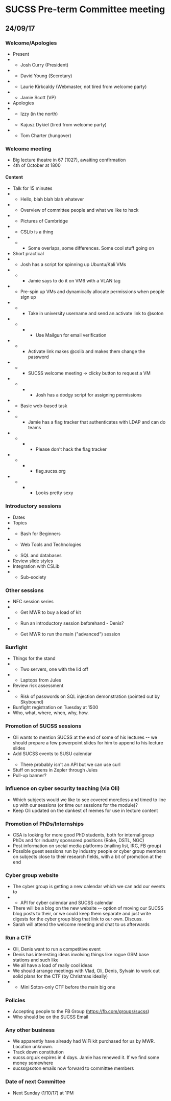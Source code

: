 # SUCSS Pre-term Committee meeting
## 24/09/17

### Welcome/Apologies
* Present
* * Josh Curry (President)
* * David Young (Secretary)
* * Laurie Kirkcaldy (Webmaster, not tired from welcome party)
* * Jamie Scott (VP)
* Apologies
* * Izzy (in the north)
* * Kajusz Dykiel (tired from welcome party)
* * Tom Charter (hungover)

### Welcome meeting
* Big lecture theatre in 67 (1027), awaiting confirmation
* 4th of October at 1800

#### Content
* Talk for 15 minutes
* * Hello, blah blah blah whatever
* * Overview of committee people and what we like to hack
* * Pictures of Cambridge
* * CSLib is a thing
* * * Some overlaps, some differences. Some cool stuff going on
* Short practical
* * Josh has a script for spinning up Ubuntu/Kali VMs
* * * Jamie says to do it on VM6 with a VLAN tag
* * Pre-spin up VMs and dynamically allocate permissions when people sign up
* * * Take in university username and send an activate link to <username>@soton
* * * * Use Mailgun for email verification
* * * Activate link makes <username>@cslib and makes them change the password
* * * SUCSS welcome meeting -> clicky button to request a VM
* * * * Josh has a dodgy script for assigning permissions
* * Basic web-based task
* * * Jamie has a flag tracker that authenticates with LDAP and can do teams
* * * * Please don't hack the flag tracker
* * * * flag.sucss.org
* * * * Looks pretty sexy

### Introductory sessions
* Dates
* Topics
* * Bash for Beginners
* * Web Tools and Technologies
* * SQL and databases
* Review slide styles
* Integration with CSLib
* * Sub-society

### Other sessions
* NFC session series
* * Get MWR to buy a load of kit
* * Run an introductory session beforehand - Denis?
* * Get MWR to run the main ("advanced") session

### Bunfight
* Things for the stand
* * Two servers, one with the lid off
* * Laptops from Jules
* Review risk assessment
* * Risk of passwords on SQL injection demonstration (pointed out by Skybound)
* Bunfight registration on Tuesday at 1500
* Who, what, where, when, why, how.

### Promotion of SUCSS sessions
* Oli wants to mention SUCSS at the end of some of his lectures -- we should prepare a few powerpoint slides for him to append to his lecture slides
* Add SUCSS events to SUSU calendar
* * There probably isn't an API but we can use curl
* Stuff on screens in Zepler through Jules
* Pull-up banner?

### Influence on cyber security teaching (via Oli)
* Which subjects would we like to see covered more/less and timed to line up with our sessions (or time our sessions for the module)?
* Keep Oli updated on the dankest of memes for use in lecture content

### Promotion of PhDs/Internships
* CSA is looking for more good PhD students, both for internal group PhDs and for industry sponsored positions (Roke, DSTL, NGC)
* Post information on social media platforms (mailing list, IRC, FB group)
* Possible guest sessions run by industry people or cyber group members on subjects close to their research fields, with a bit of promotion at the end

### Cyber group website
* The cyber group is getting a new calendar which we can add our events to
* * API for cyber calendar and SUCSS calendar
* There will be a blog on the new website -- option of moving our SUCSS blog posts to their, or we could keep them separate and just write digests for the cyber group blog that link to our own. Discuss.
* Sarah will attend the welcome meeting and chat to us afterwards

### Run a CTF
* Oli, Denis want to run a competitive event
* Denis has interesting ideas involving things like rogue GSM base stations and such like
* We all have a load of really cool ideas
* We should arrange meetings with Vlad, Oli, Denis, Sylvain to work out solid plans for the CTF (by Christmas ideally)
* * Mini Soton-only CTF before the main big one

### Policies
* Accepting people to the FB Group (https://fb.com/groups/sucss)
* Who should be on the SUCSS Email

### Any other business
* We apparently have already had WiFi kit purchased for us by MWR. Location unknown.
* Track down constitution
* sucss.org.uk expires in 4 days. Jamie has renewed it. If we find some money somewhere
* sucss@soton emails now forward to committee members

### Date of next Committee
* Next Sunday (1/10/17) at 1PM